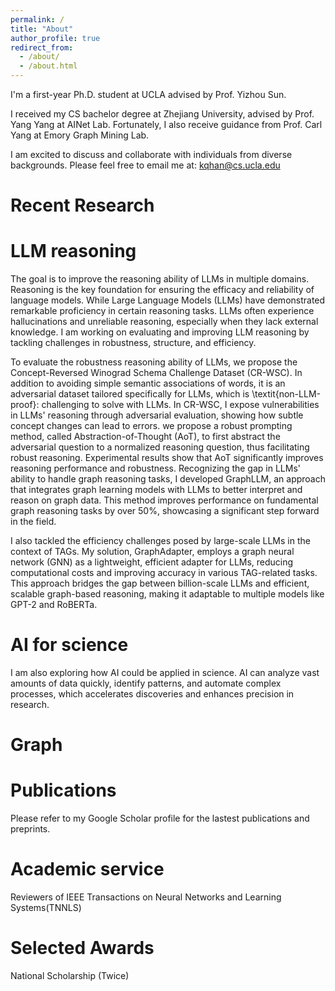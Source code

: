 ```yaml
---
permalink: /
title: "About"
author_profile: true
redirect_from: 
  - /about/
  - /about.html
---
```


I'm a first-year Ph.D. student at UCLA advised by Prof. Yizhou Sun.

I received my CS bachelor degree at Zhejiang University, advised by Prof. Yang Yang at AINet Lab. Fortunately, I also receive guidance from Prof. Carl Yang at Emory Graph Mining Lab.

I am excited to discuss and collaborate with individuals from diverse backgrounds. Please feel free to email me at: kqhan@cs.ucla.edu 

Recent Research
======

LLM reasoning
=======
The goal is to improve the reasoning ability of LLMs in multiple domains. 
Reasoning is the key foundation for ensuring the efficacy and reliability of language models.
While Large Language Models (LLMs) have demonstrated remarkable proficiency in certain reasoning tasks.
LLMs often experience hallucinations and unreliable reasoning, especially when they lack external knowledge.
I am working on evaluating and improving LLM reasoning by tackling challenges in robustness, structure, and efficiency.

To evaluate the robustness reasoning ability of LLMs, we propose the Concept-Reversed Winograd Schema Challenge Dataset (CR-WSC). 
In addition to avoiding simple semantic associations of words, it is  an adversarial dataset tailored specifically for LLMs, which is \textit{non-LLM-proof}: challenging to solve with LLMs. 
In CR-WSC, I expose vulnerabilities in LLMs' reasoning through adversarial evaluation, showing how subtle concept changes can lead to errors.
we propose a robust prompting method, called Abstraction-of-Thought (AoT), to first abstract the adversarial question to a normalized reasoning question, thus facilitating robust reasoning. Experimental results show that AoT significantly improves reasoning performance and robustness.
Recognizing the gap in LLMs' ability to handle graph reasoning tasks, I developed GraphLLM, an approach that integrates graph learning models with LLMs to better interpret and reason on graph data. This method improves performance on fundamental graph reasoning tasks by over 50%, showcasing a significant step forward in the field.

I also tackled the efficiency challenges posed by large-scale LLMs in the context of TAGs. My solution, GraphAdapter, employs a graph neural network (GNN) as a lightweight, efficient adapter for LLMs, reducing computational costs and improving accuracy in various TAG-related tasks. This approach bridges the gap between billion-scale LLMs and efficient, scalable graph-based reasoning, making it adaptable to multiple models like GPT-2 and RoBERTa.

AI for science
========
I am also exploring how AI could be applied in science. AI can analyze vast amounts of data quickly, identify patterns, and automate complex processes, which accelerates discoveries and enhances precision in research.

Graph
========


Publications
=======
Please refer to my Google Scholar profile for the lastest publications and preprints.

Academic service
======
Reviewers of IEEE Transactions on Neural Networks and Learning Systems(TNNLS)

Selected Awards
======
National Scholarship (Twice)

<!-- Education/advised/hobby/dataset -->
